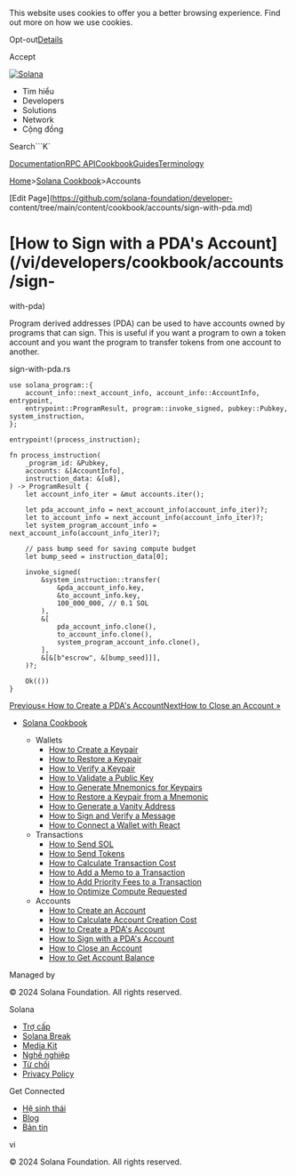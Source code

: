 This website uses cookies to offer you a better browsing experience. Find out
more on how we use cookies.

Opt-out[Details](/vi/privacy-policy#collection-of-information)

Accept

[![Solana](/_next/static/media/logotype-dark.f79d530d.svg)](/vi)

  * Tìm hiểu
  * Developers
  * Solutions
  * Network
  * Cộng đồng 

Search```K`

[Documentation](/vi/docs)[RPC
API](/vi/docs/rpc)[Cookbook](/vi/developers/cookbook)[Guides](/vi/developers/guides)[Terminology](/vi/docs/terminology)

[Home](/vi)>[Solana Cookbook](/vi/developers/cookbook)>Accounts

[Edit Page](https://github.com/solana-foundation/developer-
content/tree/main/content/cookbook/accounts/sign-with-pda.md)

# [How to Sign with a PDA's Account](/vi/developers/cookbook/accounts/sign-
with-pda)

Program derived addresses (PDA) can be used to have accounts owned by programs
that can sign. This is useful if you want a program to own a token account and
you want the program to transfer tokens from one account to another.

sign-with-pda.rs

    
    
    use solana_program::{
        account_info::next_account_info, account_info::AccountInfo, entrypoint,
        entrypoint::ProgramResult, program::invoke_signed, pubkey::Pubkey, system_instruction,
    };
     
    entrypoint!(process_instruction);
     
    fn process_instruction(
        _program_id: &Pubkey,
        accounts: &[AccountInfo],
        instruction_data: &[u8],
    ) -> ProgramResult {
        let account_info_iter = &mut accounts.iter();
     
        let pda_account_info = next_account_info(account_info_iter)?;
        let to_account_info = next_account_info(account_info_iter)?;
        let system_program_account_info = next_account_info(account_info_iter)?;
     
        // pass bump seed for saving compute budget
        let bump_seed = instruction_data[0];
     
        invoke_signed(
            &system_instruction::transfer(
                &pda_account_info.key,
                &to_account_info.key,
                100_000_000, // 0.1 SOL
            ),
            &[
                pda_account_info.clone(),
                to_account_info.clone(),
                system_program_account_info.clone(),
            ],
            &[&[b"escrow", &[bump_seed]]],
        )?;
     
        Ok(())
    }
     

[Previous« How to Create a PDA's
Account](/vi/developers/cookbook/accounts/create-pda-account)[NextHow to Close
an Account »](/vi/developers/cookbook/accounts/close-account)

  * [Solana Cookbook](/vi/developers/cookbook)

    * Wallets
      * [How to Create a Keypair](/vi/developers/cookbook/wallets/create-keypair)
      * [How to Restore a Keypair](/vi/developers/cookbook/wallets/restore-keypair)
      * [How to Verify a Keypair](/vi/developers/cookbook/wallets/verify-keypair)
      * [How to Validate a Public Key](/vi/developers/cookbook/wallets/check-publickey)
      * [How to Generate Mnemonics for Keypairs](/vi/developers/cookbook/wallets/generate-mnemonic)
      * [How to Restore a Keypair from a Mnemonic](/vi/developers/cookbook/wallets/restore-from-mnemonic)
      * [How to Generate a Vanity Address](/vi/developers/cookbook/wallets/generate-vanity-address)
      * [How to Sign and Verify a Message](/vi/developers/cookbook/wallets/sign-message)
      * [How to Connect a Wallet with React](/vi/developers/cookbook/wallets/connect-wallet-react)
    * Transactions
      * [How to Send SOL](/vi/developers/cookbook/transactions/send-sol)
      * [How to Send Tokens](/vi/developers/cookbook/transactions/send-tokens)
      * [How to Calculate Transaction Cost](/vi/developers/cookbook/transactions/calculate-cost)
      * [How to Add a Memo to a Transaction](/vi/developers/cookbook/transactions/add-memo)
      * [How to Add Priority Fees to a Transaction](/vi/developers/cookbook/transactions/add-priority-fees)
      * [How to Optimize Compute Requested](/vi/developers/cookbook/transactions/optimize-compute)
    * Accounts
      * [How to Create an Account](/vi/developers/cookbook/accounts/create-account)
      * [How to Calculate Account Creation Cost](/vi/developers/cookbook/accounts/calculate-rent)
      * [How to Create a PDA's Account](/vi/developers/cookbook/accounts/create-pda-account)
      * [How to Sign with a PDA's Account](/vi/developers/cookbook/accounts/sign-with-pda)
      * [How to Close an Account](/vi/developers/cookbook/accounts/close-account)
      * [How to Get Account Balance](/vi/developers/cookbook/accounts/get-account-balance)

Managed by

[](/vi)

[](/youtube)[](/twitter)[](/discord)[](/reddit)[](/github)[](/telegram)

© 2024 Solana Foundation. All rights reserved.

Solana

  * [Trợ cấp](https://solana.org/grants)
  * [Solana Break](https://break.solana.com/)
  * [Media Kit](/vi/branding)
  * [Nghề nghiệp ](https://jobs.solana.com/)
  * [Từ chối](/vi/tos)
  * [Privacy Policy](/vi/privacy-policy)

Get Connected

  * [Hệ sinh thái](/vi/ecosystem)
  * [Blog](/vi/news)
  * [Bản tin](/vi/newsletter)

vi

© 2024 Solana Foundation. All rights reserved.

